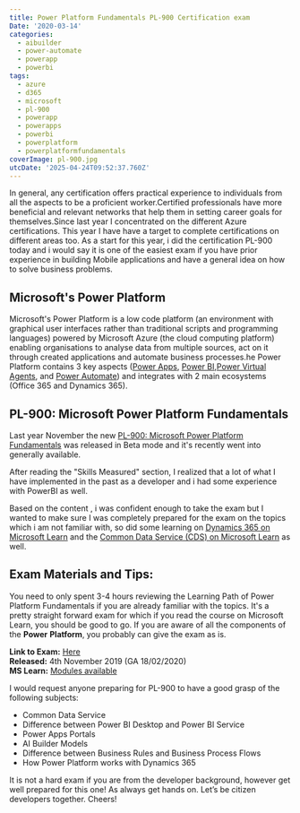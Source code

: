```yaml
---
title: Power Platform Fundamentals PL-900 Certification exam
Date: '2020-03-14'
categories:
  - aibuilder
  - power-automate
  - powerapp
  - powerbi
tags:
  - azure
  - d365
  - microsoft
  - pl-900
  - powerapp
  - powerapps
  - powerbi
  - powerplatform
  - powerplatformfundamentals
coverImage: pl-900.jpg
utcDate: '2025-04-24T09:52:37.760Z'
---
```


In general, any certification offers practical experience to individuals from all the aspects to be a proficient worker.Certified professionals have more beneficial and relevant networks that help them in setting career goals for themselves.Since last year I concentrated on the different Azure certifications. This year I have have a target to complete certifications on different areas too. As a start for this year, i did the certification PL-900 today and i would say it is one of the easiest exam if you have prior experience in building Mobile applications and have a general idea on how to solve business problems.

## Microsoft's Power Platform

Microsoft's Power Platform is a low code platform (an environment with graphical user interfaces rather than traditional scripts and programming languages) powered by Microsoft Azure (the cloud computing platform) enabling organisations to analyse data from multiple sources, act on it through created applications and automate business processes.he Power Platform contains 3 key aspects ([Power Apps](https://docs.microsoft.com/en-us/powerapps), [Power BI](https://docs.microsoft.com/en-us/power-bi),[Power Virtual Agents](https://docs.microsoft.com/power-virtual-agents/), and [Power Automate](https://docs.microsoft.com/en-us/power-automate)) and integrates with 2 main ecosystems (Office 365 and Dynamics 365).

## PL-900: Microsoft Power Platform Fundamentals

Last year November the new [PL-900: Microsoft Power Platform Fundamentals](https://docs.microsoft.com/learn/certifications/exams/pl-900) was released in Beta mode and it's recently went into generally available.

After reading the "Skills Measured" section, I realized that a lot of what I have implemented in the past as a developer and i had some experience with PowerBI as well.

Based on the content , i was confident enough to take the exam but I wanted to make sure I was completely prepared for the exam on the topics which i am not familiar with, so did some learning on [Dynamics 365 on Microsoft Learn](https://docs.microsoft.com/learn/paths/learn-business-value-of-dynamics-365-and-power-platform-v1-1/?WT.mc_id=techielass-blog-salean) and the [Common Data Service (CDS) on Microsoft Learn](https://docs.microsoft.com/en-us/learn/paths/get-started-cds) as well.

## Exam Materials and Tips:

You need to only spent 3-4 hours reviewing the Learning Path of Power Platform Fundamentals if you are already familiar with the topics. It's a pretty straight forward exam for which if you read the course on Microsoft Learn, you should be good to go. If you are aware of all the components of the **Power** **Platform**, you probably can give the exam as is.

**Link to Exam:** [Here](https://docs.microsoft.com/en-us/learn/certifications/exams/pl-900)  
**Released:** 4th November 2019 (GA 18/02/2020)  
**MS Learn:** [Modules available](https://docs.microsoft.com/en-us/learn/paths/power-plat-fundamentals/)

I would request anyone preparing for PL-900 to have a good grasp of the following subjects:

- Common Data Service
- Difference between Power BI Desktop and Power BI Service
- Power Apps Portals
- AI Builder Models
- Difference between Business Rules and Business Process Flows
- How Power Platform works with Dynamics 365

It is not a hard exam if you are from the developer background, however get well prepared for this one! As always get hands on. Let’s be citizen developers together. Cheers!
